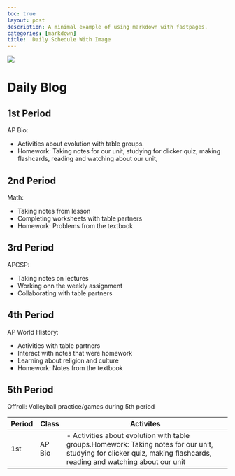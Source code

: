 ```yaml
---
toc: true
layout: post
description: A minimal example of using markdown with fastpages.
categories: [markdown]
title:  Daily Schedule With Image
---
```

![]({{site.baseurl}}/images/8-82164_soothing-background.jpg)

# Daily Blog

## 1st Period
AP Bio: 
- Activities about evolution with table groups. 
- Homework: Taking notes for our unit, studying for clicker quiz, making flashcards, reading and watching about our unit,

## 2nd Period
Math:
- Taking notes from lesson
- Completing worksheets with table partners 
- Homework: Problems from the textbook

## 3rd Period
APCSP:
- Taking notes on lectures
- Working onn the weekly assignment
- Collaborating with table partners

## 4th Period 
AP World History:
- Activities with table partners
- Interact with notes that were homework
- Learning about religion and culture
- Homework: Notes from the textbook

## 5th Period
Offroll:
Volleyball practice/games during 5th period

|Period|Class|Activites|
|-|-|-|
|1st|AP Bio|- Activities about evolution with table groups.Homework: Taking notes for our unit, studying for clicker quiz, making flashcards, reading and watching about our unit|2nd|Math|- Taking notes from lesson. Completing worksheets with table partners. Homework: Problems from the textbook|3rd|APCSP|Taking notes on lectures|Working onn the weekly assignment|Collaborating with table partners|4th|AP World History|Activities with table partners. Interact with notes that were homework. Learning about religion and culture. Homework: Notes from the textbook|5th|Offroll|Volleyball practice/games during 5th period|